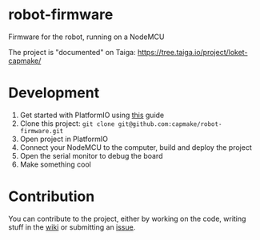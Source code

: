 # robot-firmware
Firmware for the robot, running on a NodeMCU

The project is "documented" on Taiga: https://tree.taiga.io/project/loket-capmake/

# Development
1. Get started with PlatformIO using [this](https://www.losant.com/blog/getting-started-with-platformio-esp8266-nodemcu) guide
2. Clone this project: `git clone git@github.com:capmake/robot-firmware.git`
3. Open project in PlatformIO
4. Connect your NodeMCU to the computer, build and deploy the project
5. Open the serial monitor to debug the board
6. Make something cool

# Contribution
You can contribute to the project, either by working on the code, writing stuff in the [wiki](https://github.com/capmake/robot-firmware/wiki)
or submitting an [issue](https://github.com/capmake/robot-firmware/issues).

